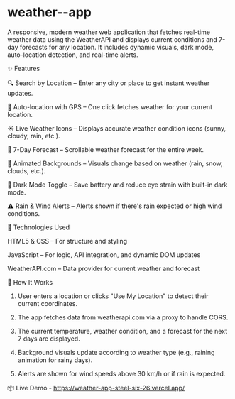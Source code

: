 # weather--app
A responsive, modern weather web application that fetches real-time weather data using the WeatherAPI and displays current conditions and 7-day forecasts for any location. It includes dynamic visuals, dark mode, auto-location detection, and real-time alerts.

✨ Features

🔍 Search by Location – Enter any city or place to get instant weather updates.

📍 Auto-location with GPS – One click fetches weather for your current location.

☀️ Live Weather Icons – Displays accurate weather condition icons (sunny, cloudy, rain, etc.).

📅 7-Day Forecast – Scrollable weather forecast for the entire week.

🎨 Animated Backgrounds – Visuals change based on weather (rain, snow, clouds, etc.).

🌙 Dark Mode Toggle – Save battery and reduce eye strain with built-in dark mode.

⚠️ Rain & Wind Alerts – Alerts shown if there's rain expected or high wind conditions.

🧰 Technologies Used

HTML5 & CSS – For structure and styling

JavaScript – For logic, API integration, and dynamic DOM updates

WeatherAPI.com – Data provider for current weather and forecast

🚀 How It Works

1. User enters a location or clicks "Use My Location" to detect their current coordinates.


2. The app fetches data from weatherapi.com via a proxy to handle CORS.


3. The current temperature, weather condition, and a forecast for the next 7 days are displayed.


4. Background visuals update according to weather type (e.g., raining animation for rainy days).


5. Alerts are shown for wind speeds above 30 km/h or if rain is expected.

📦 Live Demo - https://weather-app-steel-six-26.vercel.app/
